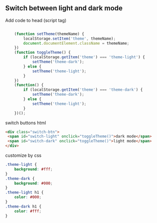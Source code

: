 Switch between light and dark mode
---
Add code to head (script tag)

```js

	(function setTheme(themeName) {
		localStorage.setItem('theme', themeName);
		document.documentElement.className = themeName;
	})
	(function toggleTheme() {
		if (localStorage.getItem('theme') === 'theme-light') {
			setTheme('theme-dark');
		} else {
			setTheme('theme-light');
		}
	})
	(function() {
		if (localStorage.getItem('theme') === 'theme-dark') {
			setTheme('theme-dark');
		} else {
			setTheme('theme-light');
		}
	})(); 
``` 

switch buttons html

``` html
<div class="switch-btn">
 <span id="switch-light" onclick="toggleTheme()">dark mode</span>
 <span id="switch-dark" onclick="toggleTheme()">light mode</span>
</div>
 ``` 

customize by css
``` css
.theme-light {
	background: #fff;
}
.theme-dark {
	background: #000;
}
.theme-light h1 {
	color: #000;
}
.theme-dark h1 {
	color: #fff;
}
``` 